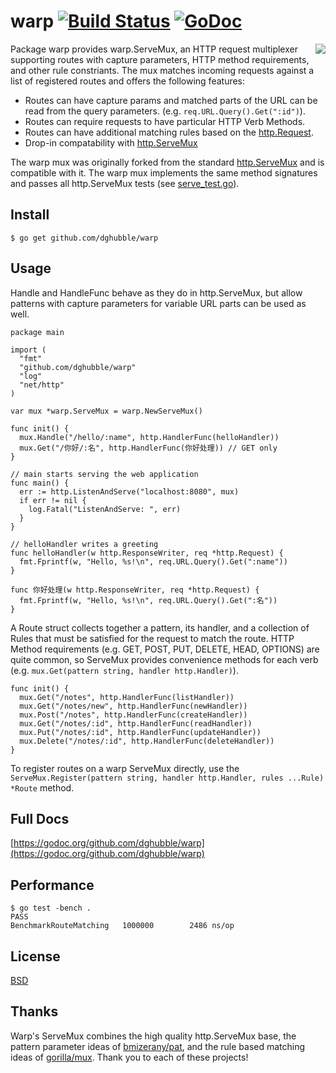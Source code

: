 # warp [![Build Status](https://travis-ci.org/dghubble/warp.png?branch=master)](https://travis-ci.org/dghubble/warp) [![GoDoc](http://godoc.org/github.com/dghubble/warp?status.png)](http://godoc.org/github.com/dghubble/warp)
 <img align="right" src="https://s3.amazonaws.com/dghubble/8-bit-gopher.png">

Package warp provides warp.ServeMux, an HTTP request multiplexer supporting routes with capture parameters, HTTP method requirements,
and other rule constriants. The mux matches incoming requests against
a list of registered routes and offers the following features:

* Routes can have capture params and matched parts of the URL can be
read from the query parameters. (e.g. `req.URL.Query().Get(":id")`).
* Routes can require requests to have particular HTTP Verb Methods.
* Routes can have additional matching rules based on the [http.Request](http://golang.org/pkg/net/http/#Request).
* Drop-in compatability with [http.ServeMux](http://golang.org/pkg/net/http/#ServeMux) 

The warp mux was originally forked from the standard [http.ServeMux](http://golang.org/pkg/net/http/#ServeMux) and
is compatible with it. The warp mux implements the same method 
signatures and passes all http.ServeMux tests (see [serve_test.go](serve_test.go)).

## Install

    $ go get github.com/dghubble/warp

## Usage

Handle and HandleFunc behave as they do in http.ServeMux, but allow
patterns with capture parameters for variable URL parts can be used 
as well.

    package main

    import (
      "fmt"
      "github.com/dghubble/warp"
      "log"
      "net/http"
    )

    var mux *warp.ServeMux = warp.NewServeMux()

    func init() {
      mux.Handle("/hello/:name", http.HandlerFunc(helloHandler))
      mux.Get("/你好/:名", http.HandlerFunc(你好处理)) // GET only
    }

    // main starts serving the web application
    func main() {
      err := http.ListenAndServe("localhost:8080", mux)
      if err != nil {
        log.Fatal("ListenAndServe: ", err)
      }
    }

    // helloHandler writes a greeting
    func helloHandler(w http.ResponseWriter, req *http.Request) {
      fmt.Fprintf(w, "Hello, %s!\n", req.URL.Query().Get(":name"))
    }

    func 你好处理(w http.ResponseWriter, req *http.Request) {
      fmt.Fprintf(w, "Hello, %s!\n", req.URL.Query().Get(":名"))
    }

A Route struct collects together a pattern, its handler, and a
collection of Rules that must be satisfied for the request to match the 
route. HTTP Method requirements (e.g. GET, POST, PUT, DELETE, HEAD, 
OPTIONS) are quite common, so ServeMux provides convenience methods for
each verb (e.g. `mux.Get(pattern string, handler http.Handler)`).

    func init() {
      mux.Get("/notes", http.HandlerFunc(listHandler))
      mux.Get("/notes/new", http.HandlerFunc(newHandler))
      mux.Post("/notes", http.HandlerFunc(createHandler))
      mux.Get("/notes/:id", http.HandlerFunc(readHandler))
      mux.Put("/notes/:id", http.HandlerFunc(updateHandler))
      mux.Delete("/notes/:id", http.HandlerFunc(deleteHandler))
    }

To register routes on a warp ServeMux directly, use the `ServeMux.Register(pattern string, handler http.Handler, rules ...Rule) *Route` method.

## Full Docs

[https://godoc.org/github.com/dghubble/warp](https://godoc.org/github.com/dghubble/warp)

## Performance

    $ go test -bench .
    PASS
    BenchmarkRouteMatching   1000000        2486 ns/op

## License

[BSD](License)

## Thanks

Warp's ServeMux combines the high quality http.ServeMux base,
the pattern parameter ideas of [bmizerany/pat](https://github.com/bmizerany/pat), and the rule based matching ideas of [gorilla/mux](https://github.com/gorilla/mux). Thank you to each of these projects!
